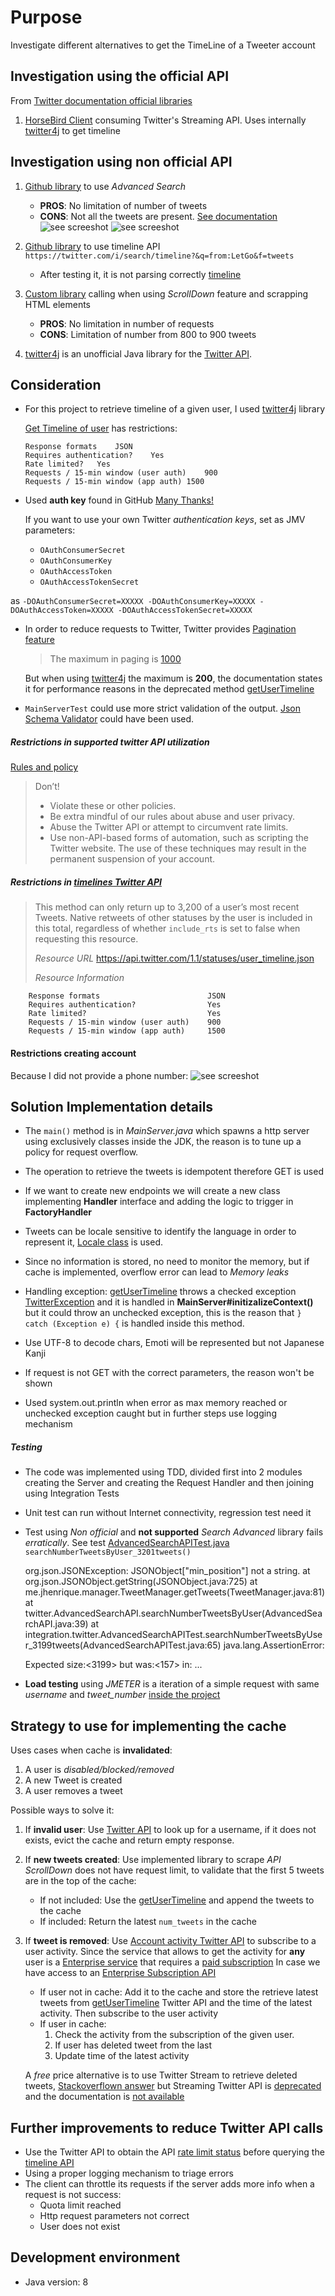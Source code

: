 # Purpose

Investigate different alternatives to get the TimeLine of a Tweeter account


## Investigation using the official API

From [Twitter documentation official libraries](https://developer.twitter.com/en/docs/developer-utilities/twitter-libraries)
1. [HorseBird Client](https://github.com/twitter/hbc) consuming Twitter's Streaming API. Uses internally [twitter4j](http://twitter4j.org/en/index.html) to get timeline     

## Investigation using non official API

1. [Github library](https://github.com/Jefferson-Henrique/GetOldTweets-java) to use *Advanced Search*
    * **PROS**: No limitation of number of tweets
    * **CONS**: Not all the tweets are present. [See documentation](https://help.twitter.com/en/using-twitter/twitter-search-not-working)
![see screeshot](src/test/resources/Reuters_advanced_search.png)
![see screeshot](src/test/resources/Reuters_tweets.png)

2. [Github library](https://github.com/tomkdickinson/TwitterSearchAPI) to use timeline API `https://twitter.com/i/search/timeline?&q=from:LetGo&f=tweets`
    * After testing it, it is not parsing correctly [timeline](src/main/java/twitter/TwitterAPITimelineTest.java)

3. [Custom library](src/main/java/twitter/ScrollDownAPI.java) calling when using *ScrollDown* feature and scrapping HTML elements
    * **PROS**: No limitation in number of requests
    * **CONS**: Limitation of number from 800 to 900 tweets
4. [twitter4j](http://twitter4j.org/en/index.html) is an unofficial Java library for the [Twitter API](https://developer.twitter.com/en/docs).



## Consideration

* For this project to retrieve timeline of a given user, I used [twitter4j](http://twitter4j.org/en/index.html) library

    [Get Timeline of user](https://developer.twitter.com/en/docs/tweets/timelines/api-reference/get-statuses-user_timeline.html) has restrictions:
    ```
    Response formats	JSON
    Requires authentication?	Yes
    Rate limited?	Yes
    Requests / 15-min window (user auth)	900
    Requests / 15-min window (app auth)	1500
    ```
* Used __auth key__ found in GitHub [Many Thanks!](https://github.com/cyang-prosper/spring-boot-kubernetes/blob/2aa5ad585603484893d9c201919d91a2f86922a6/spec-files/twitter-acct-configmap.yml)

    If you want to use your own Twitter _authentication keys_, set as JMV parameters:
    
    * `OAuthConsumerSecret`
    * `OAuthConsumerKey`
    * `OAuthAccessToken` 
    * `OAuthAccessTokenSecret`
 
as `-DOAuthConsumerSecret=XXXXX -DOAuthConsumerKey=XXXXX -DOAuthAccessToken=XXXXX -DOAuthAccessTokenSecret=XXXXX`

* In order to reduce requests to Twitter, Twitter provides [Pagination feature](https://developer.twitter.com/en/docs/tweets/timelines/guides/working-with-timelines)

    > The maximum in paging is [1000](https://developer.twitter.com/en/docs/ads/general/guides/pagination)
   
    But when using [twitter4j](http://twitter4j.org/en/index.html) the maximum is **200**, the documentation states it for performance reasons in the deprecated method [getUserTimeline](http://twitter4j.org/oldjavadocs/2.0.10/twitter4j/Twitter.html#getUserTimeline(twitter4j.Paging))

* `MainServerTest` could use more strict validation of the output. [Json Schema Validator](https://mvnrepository.com/search?q=JSON+Schema+Validator) could have been used.


##### Restrictions in supported twitter API utilization

[Rules and policy](https://help.twitter.com/en/rules-and-policies/twitter-automation)
>  Don’t!
> * Violate these or other policies. 
> * Be extra mindful of our rules about abuse and user privacy.
> * Abuse the Twitter API or attempt to circumvent rate limits.
> * Use non-API-based forms of automation, such as scripting the Twitter website. The use of these techniques may result in the permanent suspension of your account.

##### Restrictions in [timelines Twitter API](https://developer.twitter.com/en/docs/tweets/timelines/api-reference/get-statuses-user_timeline.html)
        
>  This method can only return up to 3,200 of a user’s most recent Tweets. Native retweets of other statuses by the user is included in this total, regardless of whether `include_rts` is set to false when requesting this resource.
>
> _Resource URL_  https://api.twitter.com/1.1/statuses/user_timeline.json
>
> _Resource Information_

        Response formats	                    JSON
        Requires authentication?	            Yes
        Rate limited?                           Yes
        Requests / 15-min window (user auth)    900
        Requests / 15-min window (app auth)	    1500


#### Restrictions creating account

Because I did not provide a phone number:
  ![see screeshot](src/test/resources/account_suspended.png)
 


## Solution Implementation details

* The `main()` method is in *MainServer.java* which spawns a http server using exclusively classes inside the JDK, the reason is to tune up a policy for request overflow.

* The operation to retrieve the tweets is idempotent therefore GET is used

* If we want to create new endpoints we will create a new class implementing __Handler__ interface and adding the logic to trigger in __FactoryHandler__
 
* Tweets can be locale sensitive to identify the language in order to represent it, [Locale class](https://docs.oracle.com/javase/8/docs/api/java/util/Locale.html) is used.
 
* Since no information is stored, no need to monitor the memory, but if cache is implemented, overflow error can lead to *Memory leaks*

* Handling exception: [getUserTimeline](http://twitter4j.org/oldjavadocs/2.0.10/twitter4j/Twitter.html#getUserTimeline(twitter4j.Paging)) throws a checked exception [TwitterException](http://twitter4j.org/javadoc/twitter4j/TwitterException.html) 
and it is handled in __MainServer#initizalizeContext()__ but it could throw an unchecked exception, this is the reason that `} catch (Exception e) {` is handled inside this method.
 
* Use UTF-8 to decode chars, Emoti will be represented but not Japanese Kanji
 
* If request is not GET with the correct parameters, the reason won't be shown
 
* Used system.out.println when error as max memory reached or unchecked exception caught but in further steps use logging mechanism 


##### Testing 

* The code was implemented using TDD, divided first into 2 modules creating the Server and creating the Request Handler and then joining using Integration Tests

* Unit test can run without Internet connectivity, regression test need it
 
* Test using _Non official_ and __not supported__ *Search Advanced* library fails *erratically*. See test [AdvancedSearchAPITest.java](https://angel.co/shedd-2/jobs/338695-lead-backend-engineer) `searchNumberTweetsByUser_3201tweets()`
 
 
    org.json.JSONException: JSONObject["min_position"] not a string.
 	at org.json.JSONObject.getString(JSONObject.java:725)
 	at me.jhenrique.manager.TweetManager.getTweets(TweetManager.java:81)
 	at twitter.AdvancedSearchAPI.searchNumberTweetsByUser(AdvancedSearchAPI.java:39)
 	at integration.twitter.AdvancedSearchAPITest.searchNumberTweetsByUser_3199tweets(AdvancedSearchAPITest.java:65)
 	java.lang.AssertionError: 
 	
    Expected size:<3199> but was:<157> in:
        ...

* **Load testing** using _JMETER_ is a iteration of a simple request with same _username_ and _tweet_number_ [inside the project](src/test/resources/LoadTest_letShout.jmx)


## Strategy to use for implementing the cache

Uses cases when cache is **invalidated**:
    
1. A user is _disabled/blocked/removed_
2. A new Tweet is created 
3. A user removes a tweet

Possible ways to solve it:
1. If __invalid user__: Use [Twitter API](https://developer.twitter.com/en/docs/accounts-and-users/follow-search-get-users/api-reference/get-users-lookup) to look up for a username, if it does not exists, evict the cache and return empty response.
2. If __new tweets created__: Use implemented library to scrape _API ScrollDown_ does not have request limit, to validate that the first 5 tweets are in the top of the cache:
    * If not included: Use the [getUserTimeline](http://twitter4j.org/oldjavadocs/2.0.10/twitter4j/Twitter.html#getUserTimeline(twitter4j.Paging)) and append the tweets to the cache
    * If included: Return the latest `num_tweets` in the cache
3. If __tweet is removed__: Use [Account activity Twitter API](https://developer.twitter.com/en/docs/accounts-and-users/subscribe-account-activity/overview) to subscribe to a user activity. Since the service that allows to get the activity for **any** user is a [Enterprise service](https://developer.twitter.com/en/docs/accounts-and-users/subscribe-account-activity/overview) that requires a [paid subscription](https://developer.twitter.com/en/pricing)
In case we have access to an [Enterprise Subscription API](https://developer.twitter.com/en/docs/accounts-and-users/subscribe-account-activity/api-reference/aaa-enterprise)
    * If user not in cache: Add it to the cache and store the retrieve latest tweets from [getUserTimeline](http://twitter4j.org/oldjavadocs/2.0.10/twitter4j/Twitter.html#getUserTimeline(twitter4j.Paging)) Twitter API and the time of the latest activity. Then subscribe to the user activity
    * If user in cache: 
        1. Check the activity from the subscription of the given user. 
        2. If user has deleted tweet from the last 
        4. Update time of the latest activity
    
    A _free_ price alternative is to use Twitter Stream to retrieve deleted tweets, [Stackoverflown answer](https://stackoverflow.com/a/5955102) but Streaming Twitter API is [deprecated](https://developer.twitter.com/en/docs/accounts-and-users/subscribe-account-activity/guides/us-ss-migration-guide) and the documentation is [not available](https://developer.twitter.com/pages/streaming_api_concepts)


## Further improvements to reduce Twitter API calls

* Use the Twitter API to obtain the API [rate limit status](https://developer.twitter.com/en/docs/developer-utilities/rate-limit-status/api-reference/get-application-rate_limit_status) before querying the [timeline API]((https://developer.twitter.com/en/docs/tweets/timelines/api-reference/get-statuses-user_timeline.html))
* Using a proper logging mechanism to triage errors
* The client can throttle its requests if  the server adds more info when a request is not success:
    * Quota limit reached
    * Http request parameters not correct
    * User does not exist


## Development environment

* Java version: 8
